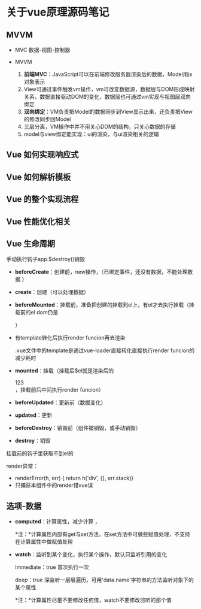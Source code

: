# 关于vue原理源码笔记

## MVVM

- MVC 数据-视图-控制器

- MVVM 

  1. **前端MVC**：JavaScript可以在前端修改服务器渲染后的数据，Model用js对象表示
  2. View可通过事件触发vm操作，vm可改变数据源，数据层与DOM形成映射关系，数据直接驱动DOM的变化，数据层也可通过vm实现与视图层双向绑定
  3. **双向绑定**：VM负责把Model的数据同步到View显示出来，还负责把View的修改同步回Model
  4. 三层分离，VM操作中并不用关心DOM的结构，只关心数据的存储
  5. model与view绑定能实现：ui的渲染，与ui渲染相关的逻辑

## Vue 如何实现响应式

## Vue 如何解析模板

## Vue 的整个实现流程

## Vue 性能优化相关

## Vue 生命周期

手动执行钩子app.$destroy()销毁

- **beforeCreate**：创建前，new操作，（已绑定事件，还没有数据，不能处理数据 ）

- **create**：创建（可以处理数据）

- **beforeMounted**：挂载前，准备把创建的挂载到el上，有el才去执行挂载（挂载前的el dom仍是<div id="app"></div>）

- 有template转化后执行render funcion再去渲染

  .vue文件中的template是通过vue-loader直接转化直接执行render funcion的减少耗时

- **mounted**：挂载（挂载后$el就是渲染后的<div>123</div>，挂载前后中间执行render funcion）

- **beforeUpdated**：更新前（数据变化）

- **updated**：更新

- **beforeDestroy**：销毁前（组件被销毁，或手动销毁）

- **destroy**：销毁

挂载前的钩子里获取不到el的

render异常：

- renderError(h, err) { return h('div', {}, err.stack)} 
- 只捕获本组件中的render错vue误

## 选项-数据

- **computed**：计算属性，减少计算 ，

  *注：*计算属性内部有get与set方法，在set方法中可做些赋值处理，不支持在计算属性中做赋值处理 

- **watch**：监听到某个变化，执行某个操作，默认只监听引用的变化

  Immediate：true 首次执行一次

  deep：true  深监听一层层遍历，可用'data.name'字符串的方法监听对象下的某个属性

  *注：*计算属性尽量不要修改任何值，watch不要修改监听的那个值